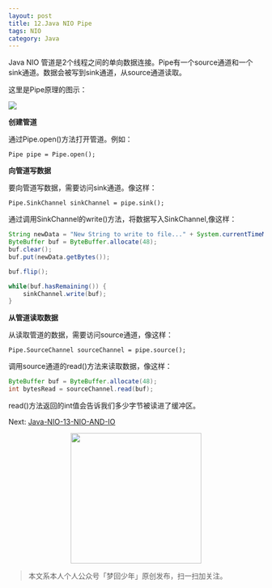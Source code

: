 ```yaml
---
layout: post
title: 12.Java NIO Pipe
tags: NIO
category: Java
---
```


Java NIO 管道是2个线程之间的单向数据连接。Pipe有一个source通道和一个sink通道。数据会被写到sink通道，从source通道读取。

这里是Pipe原理的图示：

![](http://ifeve.com/wp-content/uploads/2013/06/pipe.bmp)

**创建管道**

通过Pipe.open()方法打开管道。例如：

```Pipe pipe = Pipe.open();```

**向管道写数据**

要向管道写数据，需要访问sink通道。像这样：

```Pipe.SinkChannel sinkChannel = pipe.sink();```

通过调用SinkChannel的write()方法，将数据写入SinkChannel,像这样：

```java
String newData = "New String to write to file..." + System.currentTimeMillis();
ByteBuffer buf = ByteBuffer.allocate(48);
buf.clear();
buf.put(newData.getBytes());

buf.flip();

while(buf.hasRemaining()) {
    sinkChannel.write(buf);
}

```

**从管道读取数据**

从读取管道的数据，需要访问source通道，像这样：

```Pipe.SourceChannel sourceChannel = pipe.source();```

调用source通道的read()方法来读取数据，像这样：

```java
ByteBuffer buf = ByteBuffer.allocate(48);
int bytesRead = sourceChannel.read(buf);
```
read()方法返回的int值会告诉我们多少字节被读进了缓冲区。

Next: [Java-NIO-13-NIO-AND-IO](http://rann.cc/2016/06/09/java-nio-13-nio-and-io.html)

<div align="center">
<img src="http://rann.cc/assets/img/qrcode-logo.png" width="258" height="258" />
</div>

> 本文系本人个人公众号「梦回少年」原创发布，扫一扫加关注。